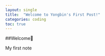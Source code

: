 ```yaml
---
layout: single
title:  "Welcome to Yongbin's First Post!"
categories: coding
toc: true
---
```


##Welcome🙌

My first note
